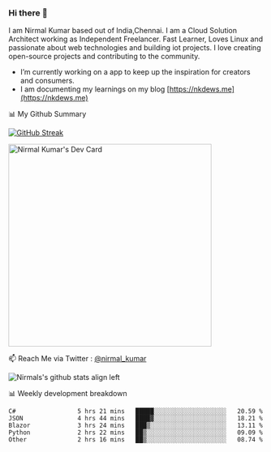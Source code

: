 ### Hi there 👋

 I am Nirmal Kumar based out of India,Chennai. I am a Cloud Solution Architect working as Independent Freelancer. Fast Learner, Loves Linux and passionate about web technologies and building iot projects. I love creating open-source projects and contributing to the community.

- I’m currently working on a app to keep up the inspiration for creators and consumers.
- I am documenting my learnings on my blog [https://nkdews.me](https://nkdews.me)


📊 My Github Summary

[![GitHub Streak](https://github-readme-streak-stats.herokuapp.com?user=nk-gears&theme=dark&hide_border=true&date_format=M%20j%5B%2C%20Y%5D)](https://git.io/streak-stats)

<a href="https://app.daily.dev/nirmal_kumar"><img src="https://api.daily.dev/devcards/a16cfcf02d384b16b41de71ce4d1d811.png?r=8ve" width="400" alt="Nirmal Kumar's Dev Card"/></a>

📫 Reach Me via  Twitter : [@nirmal_kumar](https://twitter.com/nirmal_kumar)

![Nirmals's github stats align left](https://github-readme-stats.vercel.app/api?username=nk-gears&show_icons=true)


📊 Weekly development breakdown

<!--START_SECTION:waka-->

```text
C#                 5 hrs 21 mins   █████░░░░░░░░░░░░░░░░░░░░   20.59 %
JSON               4 hrs 44 mins   ████▓░░░░░░░░░░░░░░░░░░░░   18.21 %
Blazor             3 hrs 24 mins   ███▒░░░░░░░░░░░░░░░░░░░░░   13.11 %
Python             2 hrs 22 mins   ██▒░░░░░░░░░░░░░░░░░░░░░░   09.09 %
Other              2 hrs 16 mins   ██▒░░░░░░░░░░░░░░░░░░░░░░   08.74 %
```

<!--END_SECTION:waka-->


